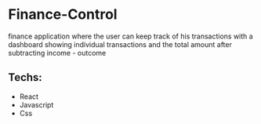 # Finance-Control
finance application where the user can keep track of his transactions with a dashboard showing individual transactions and the total amount after subtracting income - outcome

## Techs:
- React
- Javascript
- Css
